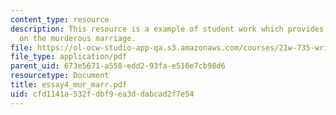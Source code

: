 ```yaml
---
content_type: resource
description: This resource is a example of student work which provides information
  on the murderous marriage.
file: https://ol-ocw-studio-app-qa.s3.amazonaws.com/courses/21w-735-writing-and-reading-the-essay-fall-2005/cfd1141a532fdbf9ea3ddabcad2f7e54_essay4_mur_marr.pdf
file_type: application/pdf
parent_uid: 673e5671-a558-edd2-93fa-e516e7cb98d6
resourcetype: Document
title: essay4_mur_marr.pdf
uid: cfd1141a-532f-dbf9-ea3d-dabcad2f7e54
---
```

